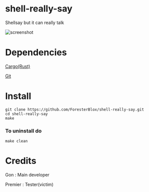 # shell-really-say

Shellsay but it can really talk

![screenshot](https://cdn.discordapp.com/attachments/648963701734506500/919855134274646037/Screen_Shot_2564-12-13_at_14.35.10.png)


# Dependencies

[Cargo(Rust)](https://rust-lang.org)

[Git](https://git-scm.com)

# Install

```
git clone https://github.com/ForesterBlox/shell-really-say.git
cd shell-really-say
make
```

### To uninstall do

`make clean`

# Credits

Gon : Main developer

Premier : Tester(victim)
